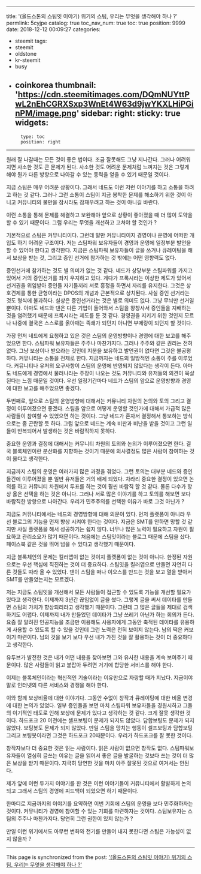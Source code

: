 
---
title: '(올드스톤의 스팀잇 이야기) 위기의 스팀, 우리는 무엇을 생각해야 하나 ?'
permlink: 5cyjpe
catalog: true
toc_nav_num: true
toc: true
position: 9999
date: 2018-12-12 00:09:27
categories:
- steemit
tags:
- steemit
- oldstone
- kr-steemit
- busy
- coinkorea
thumbnail: 'https://cdn.steemitimages.com/DQmNUYttPwL2nEhCGRXSxp3WnEt4W63d9jwYKXLHiPGinPM/image.png'
sidebar:
    right:
        sticky: true
widgets:
    -
        type: toc
        position: right
---



원래 잘 나갈때는 모든 것이 좋은 법이다. 조금 잘못해도 그냥 지나간다. 그러나 어려워지면 사소한 것도 큰 문제가 된다. 사소한 것도 어려운 문제처럼 느껴지는 것은 그렇게 해야 뭔가 다른 방향으로 나아갈 수 있는 동력을 얻을 수 있기 때문일 것이다. 

지금 스팀은 매우 어려운 상황이다. 그래서 네드도 이런 저런 이야기를 하고 소통을 하려고 하는 것 같다. 그러나 그런 소통이 스팀이 지금 봉착한 문제를 해소하기 위한 것이 아니고 커뮤니티의 불만을 잠시라도 잠재우려고 하는 것이 아니길 바란다. 

이런 소통을 통해 문제를 해결하고 보완해야 앞으로 상황이 좋아졌을 때 더 많이 도약을 할 수 있기 때문이다. 
그럼 우리는 무엇을 개선하고 고쳐야 할 것인가 ?

기본적으로 스팀은 커뮤니티이다. 그런데 말만 커뮤니티이지 경영이나 운영에 어떠한 개입도 하기 어려운 구조이다. 저는 스팀파워 보유자들이 경영과 운영에 일정부분 발언을 할 수 있어야 한다고 생각한다. 지금은 스팀파워 보유자들이 글을 쓰거나 큐레이팅을 해서 보상을 받는 것, 그리고 증인 선거에 참가하는 것 밖에는 어떤 영향력도 없다. 

증인선거에 참가하는 것도 별 의미가 없는 것 같다. 네드가 상당부분 스팀파워를 가지고 있어서 거의 증인선거를 좌지 우지하고 있다. 게다가 프록시라는 이상한 제도가 있어서 선거권을 위임받아 증인들 자기들끼리 서로 흥정을 하면서 자리를 유지한다. 그것은 상호견제를 통한 균형이라는  DPOS의 개념과 근본적으로 상치된다. 사실 증인 선거라는 것도 형식에 불과하다. 실상은 증인선거라는 것은 별로 의미도 없다. 그냥 무늬만 선거일 뿐이다.
아마도 네드와 댄은 다른 기업이 들어와서 스팀을 왕창사서 증인들을 지배하는 것을 염려했기 때문에 프록시라는 제도를 둔 것 같다. 경영권을 지키기 위한 것인지 모르나 나중에 결국은 스스로를 옭아매는 족쇄가 되던지 아니면 부메랑이 되던지 할 것이다. 


가장 먼저 네드에게 요청하고 있은 것은 스팀의 운영방향이나 경영에 대한 보고를 해주었으면 한다. 스팀파워 보유자들은 주주나 마찬가지다. 그러나 주주와 같은 권리는 전혀 없다. 그냥 보상이나 받으라는 것인데 지분을 보유하고 발언권이 없다면 그것은 불공평하다. 커뮤니티는 소통을 전제로 한다. 지금까지는 네드의 일방적인 소통이 주를 이루었다. 커뮤니티나 유저의 요구사항이 스팀의 운영에 반영되지 않았다는 생각이 든다. 아마도 네드에게 경영에서 물러나라는 주장이 나오는 것도 커뮤니티와 유저들의 의견이 묵살된다는 느낌 때문일 것이다. 우선 일정기간마다 네드가 스팀의 앞으로 운영방향과 경영에 대한 보고를 해주었으면 좋겠다. 

두번째로, 앞으로 스팀의 운영방향에 대해서는 커뮤니티 차원의 논의와 토의 그리고 결정이 이루어졌으면 좋겠다. 스팀을 앞으로 어떻게 운영할 것인가에 대해서 가급적 많은 사람들이 참여할 수 있었으면 하는 것이다. 그냥 네드가 혼자서 결정해서 통보하는 방식으로는 좀 곤란할 듯 하다. 그럼 앞으로 네드는 계속 비판과 비난을 받을 것이고 그런 일들이 반복되어서 발생하는 것은 바람직하지 못하다. 

중요한 운영과 결정에 대해서는 커뮤니티 차원의 토의와 논의가 이루어졌으면 한다. 결국 블록체인이란 분산화를 지향하는 것이기 때문에 의사결정도 많은 사람이 참여하는 것이 옳다고 생각한다. 

지금까지 스팀의 운영은 여러가지 많은 과정을 겪었다. 그런 토의는 대부분 네드와 증인들간에 이루어졌을 뿐 일반 유저들은 거의 배제 되었다. 차라리 중요한 결정이 있으면 논의를 하고 커뮤니티 차원에서 투표를 하는 것이 훨씬 바람직 할 것 같다. 물론 다수가 항상 옳은 선택을 하는 것은 아니다. 그러나 서로 많은 이야기를 하고 토의를 해보면 보다 바람직한 방향으로 나아간다. 우리가 민주주의를 선택한 이유가 바로 그것 아닌가 ? 

지금도 커뮤니티에서는 네드의 경영방향에 대해 의문이 있다. 먼저 플랫폼이 아니라 우선 블로그의 기능을 먼저 향상 시켜야 한다는 것이다. 지금은 SMT를 안하면 망할 것 같지만 사실 플랫폼을 해서 성공하기는 쉽지 않다. 너무나 많은 노력이 필요하고 자원이 필요하고 관리소요가 많기 때문이다. 처음에는 스팀잇이라는 블로그 때문에 스팀을 샀다. 페이스북 같은 것을 뛰어 넘을 수 있다고 생각했기 때문이다. 

지금 블록체인의 문제는 킬러앱이 없는 것이지 플랫폼이 없는 것이 아니다. 한정된 자원으로는 우선 핵심에 직진하는 것이 더 중요하다. 스팀잇을 킬러앱으로 만들면 자연히 다른 것들도 따라 올 수 있었다. 댄이 스팀을 떠나 이오스를 만드는 것을 보고 열을 받아서 SMT를 만들었는지는 모르겠다. 

저는 지금도 스팀잇을 개선해서 모든 사람들이 접근할 수 있도록 기능을 개선할 필요가 있다고 생각한다. 이제까지 3년간 끊임없이 글을 썼다. 그렇게 글을 써서 데이타를 만들면 스팀의 가치가 향상되리라고 생각했기 때문이다. 그런데 그 많은 글들을 제대로 검색하기도 어렵다. 이제까지 내가 만들었던 데이타가 그냥 쓰레기 아닌가 하는 회의가 든다. 요즘 잘 알려진 인공지능을 조금만 이용해도 사용자에게 그동안 축적된 데이타를 유용하게 사용할 수 있도록 할 수 있을 것인데 그런 노력은 전혀 보이지 않는다. 남의 떡은 커보이기 마련이다. 남의 것을 보기 보다 우선 내가 가진 것을 잘 활용하는 것이 더 중요하다고 생각한다. 

유투브가 발전한 것은 내가 어떤 내용을 찾아보면 그와 유사한 내용을 계속 보여주기 때문이다. 많은 사람들이 읽고 붙잡아 두려면 거기에 합당한 서비스를 해야 한다. 

이제는 블록체인이라는 혁신적인 기술이라는 이유만으로 자랑할 때가 지났다. 지금이야 말로 인터넷의 다른 서비스와 경쟁을 해야 한다. 

이와 함께 보상비율에 대한 이야기다. 그동안 수없이 창작과 큐레이팅에 대한 비율 변경에 대한 논의가 있었다. 일부 증인들을 보면 마치 스팀파워 보유자들을 경원시하고 그들의 이기적인 태도로 인해 보상에 문제가 있다고 생각하는 것 같다. 크게 잘못 생각한 것이다. 하드포크 20 이전에는 셀프보팅이 문제가 되지도 않았다. 담합보팅도 문제가 되지 않았다. 보팅봇도 문제가 되지 않았다. 만일 스팀을 망치는 행동이 셀프보팅과 담합보팅 그리고 보팅봇이라면 그것은 하드포크 20때문이다. 우리가 하드포크를 잘 못한 것이다.

창작자보다 더 중요한 것은 읽는 사람이다. 읽은 사람이 없으면 창작도 없다. 스팀파워보유자들이 열심히 글쓰는 이유는 글을 읽어서 좋은 글을 발굴하는 것보다 쓰는 것이 더 많은 보상을 받기 때문이다. 지극히 당연한 것을 마치 아주 잘못된 것으로 여겨서는 안된다. 

제가 앞에 이런 두가지 이야기를 한 것은 이런 이야기들이 커뮤니티에서 활발하게 논의되고 그래서 스팀의 경영에 피드백이 되었으면 하기 때문이다. 

한마디로 지금까지의 이야기를 요약하면 이번 기회에 스팀의 운영을 보다 민주화하자는 것이다. 커뮤니티가 경영에 참여할 수 있는 기회를 마련하자는 것이다. 스팀보유자는 스팀의 주주나 마찬가지다. 당연히 그런 권한이 있지 않는가 ? 

만일 이런 위기에서도 아무런 변화와 전기를 만들어 내지 못한다면 스팀은 가능성이 없지 않을까 ?

- - -

This page is synchronized from the post: ['(올드스톤의 스팀잇 이야기) 위기의 스팀, 우리는 무엇을 생각해야 하나 ?'](https://steemit.com/@oldstone/5cyjpe)
